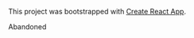 This project was bootstrapped with [Create React App](https://github.com/facebookincubator/create-react-app).

Abandoned
